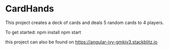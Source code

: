 # CardHands

This project creates a deck of cards and deals 5 random cards to 4 players. 

To get started:
npm install
npm start

this project can also be found on https://angular-ivy-gmkiv3.stackblitz.io
